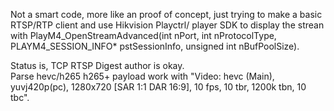 Not a smart code, more like an proof of concept, just trying to make a basic RTSP/RTP client and use Hikvision Playctrl/ player SDK to display the strean with PlayM4_OpenStreamAdvanced(int nPort, int nProtocolType, PLAYM4_SESSION_INFO* pstSessionInfo, unsigned int nBufPoolSize).  

Status is, TCP RTSP Digest author is okay.  
Parse hevc/h265 h265+ payload work with "Video: hevc (Main), yuvj420p(pc), 1280x720 [SAR 1:1 DAR 16:9], 10 fps, 10 tbr, 1200k tbn, 10 tbc".  
